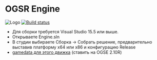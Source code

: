 # OGSR Engine
![Logo](https://github.com/KRodinn/OGSR-Engine/blob/main/Game/ogsr_configurator/Resources/Banner_conf.png)
[![Build status](https://ci.appveyor.com/api/projects/status/w5yowu9901tphox1?svg=true)](https://ci.appveyor.com/project/KRodinn/ogsr-engine)
* Для сборки требуется Visual Studio 15.5 или выше.
* Открываете Engine.sln
* В студии выбираете Сборка -> Собрать решение, предварительно выставив платформу x64 или x86 и конфигурацию Release
* [gamedata для этого движка](https://github.com/KRodinn/OGSE_0693_Optimized/tree/ogsr_engine)  (ставить на OGSE 2.10R)

